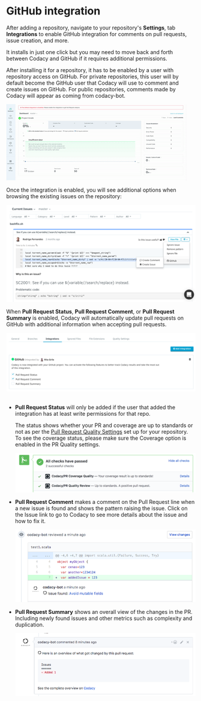# GitHub integration

After adding a repository, navigate to your repository's **Settings**, tab **Integrations** to enable GitHub integration for comments on pull requests, issue creation, and more.

It installs in just one click but you may need to move back and forth between Codacy and GitHub if it requires additional permissions.

After installing it for a repository, it has to be enabled by a user with repository access on GitHub. For private repositories, this user will by default become the GitHub user that Codacy will use to comment and create issues on GitHub. For public repositories, comments made by Codacy will appear as coming from codacy-bot.

![](/images/Aug-10-2017_17-47-06.gif)

Once the integration is enabled, you will see additional options when browsing the existing issues on the repository:

![](/images/Screen_Shot_2016-12-27_at_12.11.35.png)

When **Pull Request Status**, **Pull Request Comment**, or **Pull Request Summary** is enabled, Codacy will automatically update pull requests on GitHub with additional information when accepting pull requests.

![](/images/Screen_Shot_2017-11-15_at_17.50.49.png)
 

-   **Pull Request Status** will only be added if the user that added the integration has at least write permissions for that repo.

    The status shows whether your PR and coverage are up to standards or not as per the [Pull Request Quality Settings](/hc/en-us/articles/360009164573-Quality-Settings) set up for your repository. To see the coverage status, please make sure the Coverage option is enabled in the PR Quality settings.

    ![](/images/image.png)

-   **Pull Request Comment** makes a comment on the Pull Request line when a new issue is found and shows the pattern raising the issue. Click on the Issue link to go to Codacy to see more details about the issue and how to fix it.

    ![](/images/Screen_Shot_2017-11-15_at_18.23.26.png)


-   **Pull Request Summary** shows an overall view of the changes in the PR. Including newly found issues and other metrics such as complexity and duplication. 

    ![](/images/Screen_Shot_2017-11-15_at_18.12.58.png)

